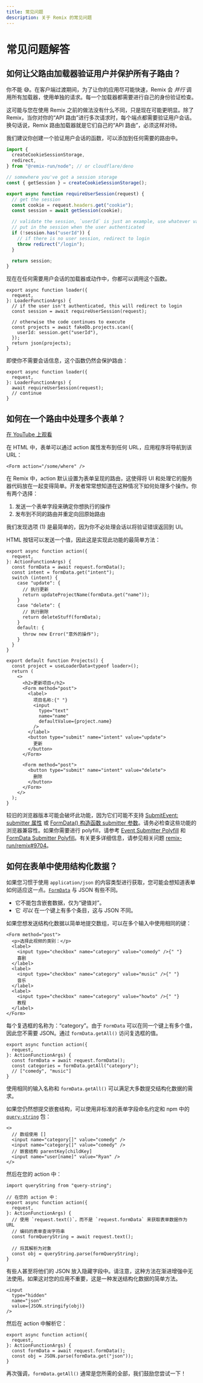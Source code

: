 ```yaml
---
title: 常见问题
description: 关于 Remix 的常见问题
---
```


# 常见问题解答

## 如何让父路由加载器验证用户并保护所有子路由？

你不能 😅。在客户端过渡期间，为了让你的应用尽可能快速，Remix 会 _并行_ 调用所有加载器，使用单独的请求。每一个加载器都需要进行自己的身份验证检查。

这可能与您在使用 Remix 之前的做法没有什么不同，只是现在可能更明显。除了 Remix，当你对你的“API 路由”进行多次请求时，每个端点都需要验证用户会话。换句话说，Remix 路由加载器就是它们自己的“API 路由”，必须这样对待。

我们建议你创建一个验证用户会话的函数，可以添加到任何需要的路由中。

```ts filename=app/session.ts lines=[9-22]
import {
  createCookieSessionStorage,
  redirect,
} from "@remix-run/node"; // or cloudflare/deno

// somewhere you've got a session storage
const { getSession } = createCookieSessionStorage();

export async function requireUserSession(request) {
  // get the session
  const cookie = request.headers.get("cookie");
  const session = await getSession(cookie);

  // validate the session, `userId` is just an example, use whatever value you
  // put in the session when the user authenticated
  if (!session.has("userId")) {
    // if there is no user session, redirect to login
    throw redirect("/login");
  }

  return session;
}
```

现在在任何需要用户会话的加载器或动作中，你都可以调用这个函数。

```tsx filename=app/routes/projects.tsx lines=[5]
export async function loader({
  request,
}: LoaderFunctionArgs) {
  // if the user isn't authenticated, this will redirect to login
  const session = await requireUserSession(request);

  // otherwise the code continues to execute
  const projects = await fakeDb.projects.scan({
    userId: session.get("userId"),
  });
  return json(projects);
}
```

即使你不需要会话信息，这个函数仍然会保护路由：

```tsx
export async function loader({
  request,
}: LoaderFunctionArgs) {
  await requireUserSession(request);
  // continue
}
```

## 如何在一个路由中处理多个表单？

[在 YouTube 上观看][watch_on_youtube]

在 HTML 中，表单可以通过 action 属性发布到任何 URL，应用程序将导航到该 URL：

```tsx
<Form action="/some/where" />
```

在 Remix 中，action 默认设置为表单呈现的路由，这使得将 UI 和处理它的服务器代码放在一起变得简单。开发者常常想知道在这种情况下如何处理多个操作。你有两个选择：

1. 发送一个表单字段来确定你想执行的操作
2. 发布到不同的路由并重定向回原始路由

我们发现选项 (1) 是最简单的，因为你不必处理会话以将验证错误返回到 UI。

HTML 按钮可以发送一个值，因此这是实现此功能的最简单方法：

```tsx filename=app/routes/projects.$id.tsx lines=[5-6,35,41]
export async function action({
  request,
}: ActionFunctionArgs) {
  const formData = await request.formData();
  const intent = formData.get("intent");
  switch (intent) {
    case "update": {
      // 执行更新
      return updateProjectName(formData.get("name"));
    }
    case "delete": {
      // 执行删除
      return deleteStuff(formData);
    }
    default: {
      throw new Error("意外的操作");
    }
  }
}

export default function Projects() {
  const project = useLoaderData<typeof loader>();
  return (
    <>
      <h2>更新项目</h2>
      <Form method="post">
        <label>
          项目名称:{" "}
          <input
            type="text"
            name="name"
            defaultValue={project.name}
          />
        </label>
        <button type="submit" name="intent" value="update">
          更新
        </button>
      </Form>

      <Form method="post">
        <button type="submit" name="intent" value="delete">
          删除
        </button>
      </Form>
    </>
  );
}
```

<docs-warning>较旧的浏览器版本可能会破坏此功能，因为它们可能不支持 [SubmitEvent: submitter 属性][submitevent-submitter] 或 [FormData() 构造函数 submitter 参数][formdata-submitter]。请务必检查这些功能的浏览器兼容性。如果你需要进行 polyfill，请参考 [Event Submitter Polyfill][polyfill-event-submitter] 和 [FormData Submitter Polyfill][polyfill-formdata-submitter]。有关更多详细信息，请参见相关问题 [remix-run/remix#9704][remix-submitter-issue]。</docs-warning>

## 如何在表单中使用结构化数据？

如果您习惯于使用 `application/json` 的内容类型进行获取，您可能会想知道表单如何适应这一点。[`FormData`][form_data] 与 JSON 有些不同。

- 它不能包含嵌套数据，仅为“键值对”。
- 它 _可以_ 在一个键上有多个条目，这与 JSON 不同。

如果您想发送结构化数据以简单地提交数组，可以在多个输入中使用相同的键：

```tsx
<Form method="post">
  <p>选择此视频的类别：</p>
  <label>
    <input type="checkbox" name="category" value="comedy" />{" "}
    喜剧
  </label>
  <label>
    <input type="checkbox" name="category" value="music" />{" "}
    音乐
  </label>
  <label>
    <input type="checkbox" name="category" value="howto" />{" "}
    教程
  </label>
</Form>
```

每个复选框的名称为：“category”。由于 `FormData` 可以在同一个键上有多个值，因此您不需要 JSON。通过 `formData.getAll()` 访问复选框的值。

```tsx
export async function action({
  request,
}: ActionFunctionArgs) {
  const formData = await request.formData();
  const categories = formData.getAll("category");
  // ["comedy", "music"]
}
```

使用相同的输入名称和 `formData.getAll()` 可以满足大多数提交结构化数据的需求。

如果您仍然想提交嵌套结构，可以使用非标准的表单字段命名约定和 npm 中的 [`query-string`][query_string] 包：

```tsx
<>
  // 数组使用 []
  <input name="category[]" value="comedy" />
  <input name="category[]" value="comedy" />
  // 嵌套结构 parentKey[childKey]
  <input name="user[name]" value="Ryan" />
</>
```

然后在您的 action 中：

```tsx
import queryString from "query-string";

// 在您的 action 中：
export async function action({
  request,
}: ActionFunctionArgs) {
  // 使用 `request.text()`，而不是 `request.formData` 来获取表单数据作为 URL
  // 编码的表单查询字符串
  const formQueryString = await request.text();

  // 将其解析为对象
  const obj = queryString.parse(formQueryString);
}
```

有些人甚至将他们的 JSON 放入隐藏字段中。请注意，这种方法在渐进增强中无法使用。如果这对您的应用不重要，这是一种发送结构化数据的简单方法。

```tsx
<input
  type="hidden"
  name="json"
  value={JSON.stringify(obj)}
/>
```

然后在 action 中解析它：

```tsx
export async function action({
  request,
}: ActionFunctionArgs) {
  const formData = await request.formData();
  const obj = JSON.parse(formData.get("json"));
}
```

再次强调，`formData.getAll()` 通常是您所需的全部，我们鼓励您尝试一下！

[form_data]: https://developer.mozilla.org/en-US/docs/Web/API/FormData
[query_string]: https://npm.im/query-string
[ramda]: https://npm.im/ramda
[watch_on_youtube]: https://www.youtube.com/watch?v=w2i-9cYxSdc&ab_channel=Remix
[submitevent-submitter]: https://developer.mozilla.org/en-US/docs/Web/API/SubmitEvent/submitter
[formdata-submitter]: https://developer.mozilla.org/en-US/docs/Web/API/FormData/FormData#submitter
[polyfill-event-submitter]: https://github.com/idea2app/event-submitter-polyfill
[polyfill-formdata-submitter]: https://github.com/jenseng/formdata-submitter-polyfill
[remix-submitter-issue]: https://github.com/remix-run/remix/issues/9704
